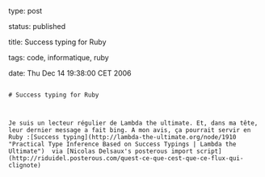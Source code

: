 type: post
status: published
title: Success typing for Ruby
tags: code, informatique, ruby
date: Thu Dec 14 19:38:00 CET 2006
~~~~~~
# Success typing for Ruby

Je suis un lecteur régulier de Lambda the ultimate. Et, dans ma tête, leur dernier message a fait bing. A mon avis, ça pourrait servir en Ruby :[Success typing](http://lambda-the-ultimate.org/node/1910 "Practical Type Inference Based on Success Typings | Lambda the Ultimate")  via [Nicolas Delsaux's posterous import script](http://riduidel.posterous.com/quest-ce-que-cest-que-ce-flux-qui-clignote)